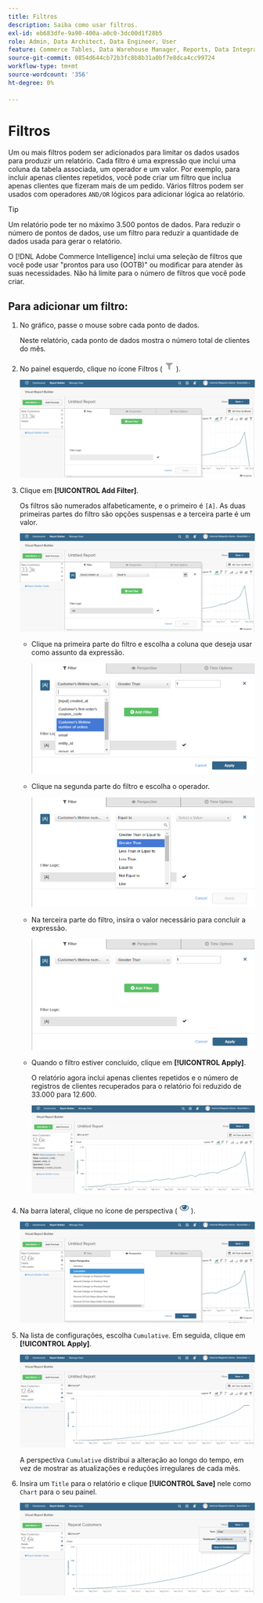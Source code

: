 ```yaml
---
title: Filtros
description: Saiba como usar filtros.
exl-id: eb683dfe-9a90-400a-a0c0-3dc00d1f28b5
role: Admin, Data Architect, Data Engineer, User
feature: Commerce Tables, Data Warehouse Manager, Reports, Data Integration
source-git-commit: 0854d644cb72b3fc8b8b31a0bf7e8dca4cc99724
workflow-type: tm+mt
source-wordcount: '356'
ht-degree: 0%

---
```


# Filtros

Um ou mais filtros podem ser adicionados para limitar os dados usados para produzir um relatório. Cada filtro é uma expressão que inclui uma coluna da tabela associada, um operador e um valor. Por exemplo, para incluir apenas clientes repetidos, você pode criar um filtro que inclua apenas clientes que fizeram mais de um pedido. Vários filtros podem ser usados com operadores `AND/OR` lógicos para adicionar lógica ao relatório.

>[!TIP]
>
>Um relatório pode ter no máximo 3.500 pontos de dados. Para reduzir o número de pontos de dados, use um filtro para reduzir a quantidade de dados usada para gerar o relatório.

O [!DNL Adobe Commerce Intelligence] inclui uma seleção de filtros que você pode usar &quot;prontos para uso (OOTB)&quot; ou modificar para atender às suas necessidades. Não há limite para o número de filtros que você pode criar.

## Para adicionar um filtro:

1. No gráfico, passe o mouse sobre cada ponto de dados.

   Neste relatório, cada ponto de dados mostra o número total de clientes do mês.

1. No painel esquerdo, clique no ícone Filtros (![](../../assets/magento-bi-btn-filter.png)).

   ![Adicionar filtro](../../assets/magento-bi-report-builder-filter-add.png)

1. Clique em **[!UICONTROL Add Filter]**.

   Os filtros são numerados alfabeticamente, e o primeiro é `[A]`. As duas primeiras partes do filtro são opções suspensas e a terceira parte é um valor.

   ![](../../assets/magento-bi-report-builder-filter-add-a.png)

   * Clique na primeira parte do filtro e escolha a coluna que deseja usar como assunto da expressão.

     ![Escolher a Primeira Parte do Filtro](../../assets/magento-bi-report-builder-filter-part1.png)

   * Clique na segunda parte do filtro e escolha o operador.

     ![Escolher o operador](../../assets/magento-bi-report-builder-filter-part2.png)

   * Na terceira parte do filtro, insira o valor necessário para concluir a expressão.

     ![Insira o valor](../../assets/magento-bi-report-builder-filter-part3.png)

   * Quando o filtro estiver concluído, clique em **[!UICONTROL Apply]**.

     O relatório agora inclui apenas clientes repetidos e o número de registros de clientes recuperados para o relatório foi reduzido de 33.000 para 12.600.

     ![Relatório Filtrado](../../assets/magento-bi-report-builder-filter-report.png)<!--{: .zoom}-->

1. Na barra lateral, clique no ícone de perspectiva (![ícone de Perspectiva](../../assets/magento-bi-btn-perspective.png)).

   ![Perspectiva](../../assets/magento-bi-report-builder-filter-perspective.png)<!--{: .zoom}-->

1. Na lista de configurações, escolha `Cumulative`. Em seguida, clique em **[!UICONTROL Apply]**.

   ![Perspectiva Cumulativa](../../assets/magento-bi-report-builder-filter-perspective-cumulative.png)

   A perspectiva `Cumulative` distribui a alteração ao longo do tempo, em vez de mostrar as atualizações e reduções irregulares de cada mês.

1. Insira um `Title` para o relatório e clique **[!UICONTROL Save]** nele como `Chart` para o seu painel.

   ![Salvar no Painel](../../assets/magento-bi-report-builder-filter-perspective-cumulative-save.png)
